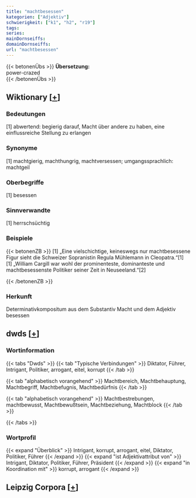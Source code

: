 ```yaml
---
title: "machtbesessen"
kategorien: ["Adjektiv"]
schwierigkeit: ["k1", "h2", "r19"]
tags:
series:
mainDornseiffs:
domainDornseiffs:
url: "machtbesessen"
---
```


{{< betonenÜbs >}}
**Übersetzung:**  
power-crazed  
{{< /betonenÜbs >}}

## Wiktionary [[+](https://de.wiktionary.org/wiki/machtbesessen)]

### Bedeutungen
[1] abwertend: begierig darauf, Macht über andere zu haben, eine einflussreiche Stellung zu erlangen  

### Synonyme
[1] machtgierig, machthungrig, machtversessen; umgangssprachlich: machtgeil  

### Oberbegriffe
[1] besessen  

### Sinnverwandte
[1] herrschsüchtig  

### Beispiele
{{< betonenZB >}}
[1] „Eine vielschichtige, keineswegs nur machtbesessene Figur sieht die Schweizer Sopranistin Regula Mühlemann in Cleopatra.“[1]  
[1] „William Cargill war wohl der prominenteste, dominanteste und machtbesessenste Politiker seiner Zeit in Neuseeland.“[2]  

{{< /betonenZB >}}
### Herkunft
Determinativkompositum aus dem Substantiv Macht und dem Adjektiv besessen  



## dwds [[+](https://www.dwds.de/wb/machtbesessen)]

### Wortinformation
{{< tabs "Dwds" >}}
{{< tab "Typische Verbindungen" >}}
Diktator, Führer, Intrigant, Politiker, arrogant, eitel, korrupt
{{< /tab >}}

{{< tab "alphabetisch vorangehend" >}}
Machtbereich, Machtbehauptung, Machtbegriff, Machtbefugnis, Machtbedürfnis
{{< /tab >}}

{{< tab "alphabetisch vorangehend" >}}
Machtbestrebungen, machtbewusst, Machtbewußtsein, Machtbeziehung, Machtblock
{{< /tab >}}

{{< /tabs >}}

### Wortprofil
{{< expand "Überblick" >}} Intrigant, korrupt, arrogant, eitel, Diktator, Politiker, Führer {{< /expand >}}
{{< expand "ist Adjektivattribut von" >}} Intrigant, Diktator, Politiker, Führer, Präsident {{< /expand >}}
{{< expand "in Koordination mit" >}} korrupt, arrogant {{< /expand >}}

## Leipzig Corpora [[+](https://corpora.uni-leipzig.de/en/res?word=machtbesessen&corpusId=deu_newscrawl-public_2018)]

